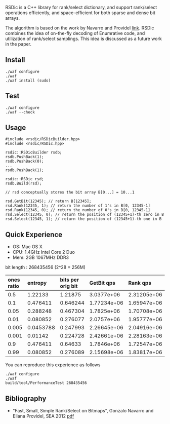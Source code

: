 RSDic is a C++ library for rank/select dictionary, and support rank/select operations efficiently, and space-efficient for both sparse and dense bit arrays.

The algorithm is based on the work by Navarro and Providel [link](#Bibliography.md).
RSDic combines the idea of on-the-fly decoding of Enumrative code, and utilization of rank/select samplings.
This idea is discussed as a future work in the paper.

## Install ##
```
./waf configure
./waf
./waf install (sudo)
```

## Test ##
```
./waf configure
./waf --check
```

## Usage ##
```
#include <rsdic/RSDicBuilder.hpp>
#include <rsdic/RSDic.hpp>

rsdic::RSDicBuilder rsdb;
rsdb.PushBack(1);
rsdb.PushBack(0);
...
rsdb.PushBack(1);

rsdic::RSDic rsd;
rsdb.Build(rsd);

// rsd conceptually stores the bit array B[0...] = 10...1

rsd.GetBit(12345); // return B[12345];
rsd.Rank(12345, 1); // return the number of 1's in B[0, 12345-1]
rsd.Rank(12345, 0); // return the number of 0's in B[0, 12345-1]
rsd.Select(12345, 0); // return the position of (12345+1)-th zero in B
rsd.Select(12345, 1); // return the position of (12345+1)-th one in B
```

## Quick Experience ##

  * OS: Mac OS X
  * CPU: 1.4GHz Intel Core 2 Duo
  * Mem: 2GB 1067MHz DDR3

bit length : 268435456 (2^28 = 256M)

|ones ratio | entropy | bits per orig bit	| GetBit qps  | Rank qps | Select qps  |
|:----------|:--------|:------------------|:------------|:---------|:------------|
|0.5        | 1.22133 | 1.21875           | 3.0377e+06  | 2.31205e+06 | 1.59855e+06 |
|0.1        | 0.476411 | 0.646244          | 1.77234e+06 | 1.65947e+06 | 1.51413e+06 |
|0.05       | 0.288248 | 0.467304          | 1.7825e+06  | 1.70708e+06 | 1.68093e+06 |
|0.01       | 0.080852 | 0.276077          | 2.0757e+06  | 1.95777e+06 | 1.65173e+06 |
|0.005      | 0.0453788 | 0.247993          | 2.26645e+06 | 2.04916e+06 | 1.50319e+06 |
|0.001      | 0.01142 | 0.224728          | 2.42661e+06 | 2.28163e+06 | 679779      |
|0.9        | 0.476411 | 0.64633           | 1.7846e+06  | 1.72547e+06 | 1.4951e+06  |
|0.99       | 0.080852 | 0.276089          | 2.15698e+06 | 1.83817e+06 | 1.87332e+06 |

You can reproduce this experience as follows
```
./waf configure
./waf
build/tool/PerformanceTest 268435456
```

## Bibliography ##

  * "Fast, Small, Simple Rank/Select on Bitmaps", Gonzalo Navarro and Eliana Providel, SEA 2012 [pdf](http://www.dcc.uchile.cl/~gnavarro/ps/sea12.1.pdf)
